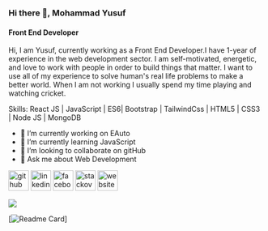 ### Hi there 👋, Mohammad Yusuf
#### Front End Developer
Hi, I am Yusuf, currently working as a Front End Developer.I have 1-year of experience in the web development sector. I am self-motivated, energetic, and love to work with people in order to build things that matter.
I want to use all of my experience to solve human's real life problems to make a better world. 
When I am not working I usually spend my time playing and watching cricket.

Skills: React JS | JavaScript | ES6| Bootstrap | TailwindCss | HTML5 | CSS3 | Node JS | MongoDB

- 🔭 I’m currently working on EAuto 
- 🌱 I’m currently learning JavaScript 
- 👯 I’m looking to collaborate on gitHub 
- 💬 Ask me about Web Development 


[<img src='https://cdn.jsdelivr.net/npm/simple-icons@3.0.1/icons/github.svg' alt='github' height='40'>](https://github.com/https://github.com/mohammadyusuf123)  [<img src='https://cdn.jsdelivr.net/npm/simple-icons@3.0.1/icons/linkedin.svg' alt='linkedin' height='40'>](https://www.linkedin.com/in/https://www.linkedin.com/in/mohammadyusuf123//)  [<img src='https://cdn.jsdelivr.net/npm/simple-icons@3.0.1/icons/facebook.svg' alt='facebook' height='40'>](https://www.facebook.com/mohammadyusuf123)  [<img src='https://cdn.jsdelivr.net/npm/simple-icons@3.0.1/icons/stackoverflow.svg' alt='stackoverflow' height='40'>](https://stackoverflow.com/users/https://stackoverflow.com/users/19068029/mohammad-yusuf)  [<img src='https://cdn.jsdelivr.net/npm/simple-icons@3.0.1/icons/icloud.svg' alt='website' height='40'>](https://startling-bombolone-0e65d6.netlify.app/)  

![](https://komarev.com/ghpvc/?username=your-github-mohammadyusuf123&label=PROFILE+VIEWS)

[![Readme Card](https://github-readme-stats.vercel.app/api/pin/?mohammadyusuf123a&repo=github-readme-stats)]
